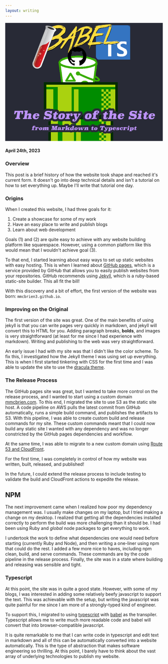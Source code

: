 ```yaml
---
layout: writing 
---
```


![](.././assets/howItsMade.png)

#### April 24th, 2023

### Overview
This post is a brief history of how the website took shape and reached
it's current form. It doesn't go into deep technical details and isn't a
tutorial on how to set everything up. Maybe I'll write that tutorial one
day.

### Origins 

When I created this website, I had three goals for it:
1. Create a showcase for some of my work
2. Have an easy place to write and publish blogs
3. Learn about web development

Goals (1) and (2) are quite easy to achieve with any website
building platform like squarespace. However, using a common
platform like this would mean that I wouldn't achieve goal (3).

To that end, I started learning about easy ways to set up
static websites with easy hosting. This is when I learned about
[GitHub pages](https://docs.github.com/en/pages), which is a service
provided by GitHub that allows you to easily publish websites
from your repositories. GitHub recommends using [Jekyll](https://jekyllrb.com),
which is a ruby-based static-site builder. This all fit the bill!

With this discovery and a bit of effort, the first version of the
website was born: `mmcbrien3.github.io`.

### Improving on the Original

The first version of the site was great. One of the main benefits of using
jekyll is that you can write pages very quickly in markdown, and jekyll
will convert this to HTML for you. Adding paragraph breaks, **bolds**, and
images is very straightforward (at least for me since I had experience with
markdown). Writing and publishing to the web was very straightforward.

An early issue I had with my site was that I didn't like the color scheme. To
fix this, I investigated how the Jekyll theme I was using set up everything. This
is when I first started tinkering with CSS for the first time and I was able
to update the site to use the [dracula theme](https://draculatheme.com).

### The Release Process

The GitHub pages site was great, but I wanted to take more control on the release process,
and I wanted to start using a custom domain [mmcbrien.com](mmcbrien.com). To this end,
I migrated the site to use S3 as the static site host. A code pipeline on AWS pulls
the latest commit from GitHub automatically, runs a simple build command, and publishes
the artifacts to S3. With this pipeline, I was able to create custom build and release commands for my site. 
These custom commands meant that I could now build any static site I wanted with any dependency
and was no longer constricted by the GitHub pages dependencies and workflow.

At the same time, I was able to migrate to a new custom domain using 
[Route 53 and CloudFront](https://docs.aws.amazon.com/AmazonS3/latest/userguide/website-hosting-custom-domain-walkthrough.html).

For the first time, I was completely in control of how my website was written, built,
released, and published!

In the future, I could extend the release process to include testing to validate the build
and CloudFront actions to expedite the release.

## NPM

The next improvement came when I realized how poor my dependency management was. I usually make changes on
my laptop, but I tried making a change on my desktop. I realized that getting all the dependencies installed
correctly to perform the build was more challenging than it should be. I had been using Ruby and
*global* node packages to get everything to work.

I undertook the work to define what dependencies one would need before starting (currently Ruby and Node), and
then writing a one-liner using npm that could do the rest. I added a few more nice to haves, including npm
clean, build, and serve commands. These commands are by the code pipeline in the release process.
Finally, the site was in a state where building and releasing was sensible and tight.

### Typescript

At this point, the site was in quite a good state. However, with some of my blogs, I was interested
in adding some relatively beefy javascript to support the text. This was achievable with the setup,
but writing the javascript was quite painful for me since I am more of a strongly-typed kind of engineer.

To support this, I migrated to using [typescript](https://www.typescriptlang.org/) with [babel](https://babeljs.io/) 
as the transpiler. Typescript allows me to write much more readable code and babel will convert that into
browser-compatible javascript.

It is quite remarkable to me that I can write code in typescript and edit text in markdown and all of this
can be automatically converted into a website automatically. This is the type of abstraction that makes
software engineering so thrilling. At this point, I barely have to think about the vast array of underlying
technologies to publish my website.